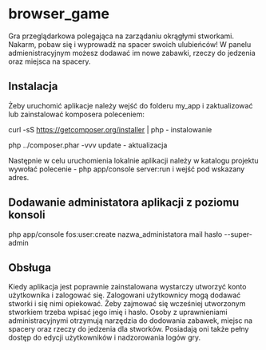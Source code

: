 # browser_game
 
Gra przeglądarkowa polegająca na zarządaniu okrągłymi stworkami. Nakarm, pobaw się i wyprowadź na spacer swoich ulubieńców! W panelu admienistracyjnym możesz dodawać im nowe zabawki, rzeczy do jedzenia oraz miejsca na spacery.

## Instalacja

Żeby uruchomić aplikacje należy wejść do folderu my_app i zaktualizować lub zainstalować komposera poleceniem:

curl -sS https://getcomposer.org/installer | php - instalowanie


php ../composer.phar -vvv update - aktualizacja

Następnie w celu uruchomienia lokalnie aplikacji należy w katalogu projektu wywołać polecenie - php app/console server:run i wejść pod wskazany adres.

Dodawanie administatora aplikacji z poziomu konsoli
---------------------------------------------------
 php app/console fos:user:create nazwa_administatora mail hasło --super-admin 
 
Obsługa
 -------
Kiedy aplikacja jest poprawnie zainstalowana wystarczy utworzyć konto użytkownika i zalogować się. Zalogowani użytkownicy mogą dodawać stworki i się nimi opiekować. Żeby zajmować się wcześniej utworzonym stworkiem trzeba wpisać jego imię i hasło.
Osoby z uprawnieniami administracyjnymi otrzymują narzędzia do dodowania zabawek, miejsc na spacery oraz rzeczy do jedzenia dla stworków. Posiadają oni także pełny dostęp do edycji użytkowników i nadzorowania logów gry.

